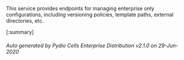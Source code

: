 






This service provides endpoints for managing enterprise only configurations, including versioning policies, template paths, external directories, etc.

[:summary]

###### Auto generated by Pydio Cells Enterprise Distribution v2.1.0 on 29-Jun-2020
